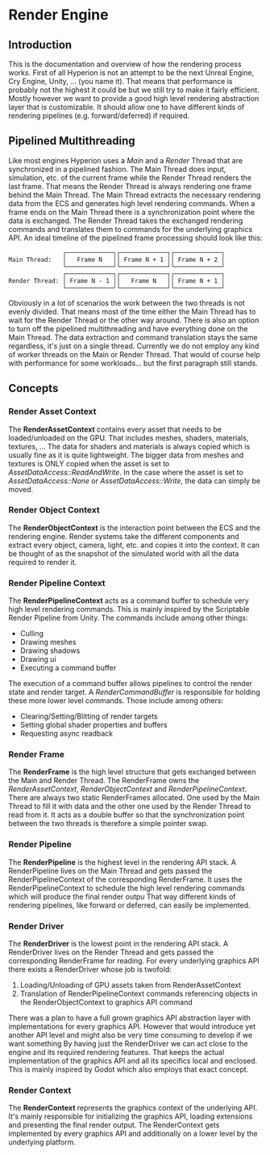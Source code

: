 ﻿# Render Engine

## Introduction
This is the documentation and overview of how the rendering process works.
First of all Hyperion is not an attempt to be the next Unreal Engine, Cry Engine, Unity, ... (you name it).
That means that performance is probably not the highest it could be but we still try to make it fairly efficient.
Mostly however we want to provide a good high level rendering abstraction layer that is customizable.
It should allow one to have different kinds of rendering pipelines (e.g. forward/deferred) if required.

## Pipelined Multithreading
Like most engines Hyperion uses a _Main_ and a _Render_ Thread that are synchronized in a pipelined fashion.
The Main Thread does input, simulation, etc. of the current frame while the Render Thread renders the last frame.
That means the Render Thread is always rendering one frame behind the Main Thread.
The Main Thread extracts the necessary rendering data from the ECS and generates high level rendering commands.
When a frame ends on the Main Thread there is a synchronization point where the data is exchanged.
The Render Thread takes the exchanged rendering commands and translates them to commands for the underlying graphics API.
An ideal timeline of the pipelined frame processing should look like this:
```
               ┌─────────────┐┌─────────────┐┌─────────────┐
Main Thread:   │   Frame N   ││ Frame N + 1 ││ Frame N + 2 │
               └─────────────┘└─────────────┘└─────────────┘
               ┌─────────────┐┌─────────────┐┌─────────────┐
Render Thread: │ Frame N - 1 ││   Frame N   ││ Frame N + 1 │
               └─────────────┘└─────────────┘└─────────────┘
```
Obviously in a lot of scenarios the work between the two threads is not evenly divided.
That means most of the time either the Main Thread has to wait for the Render Thread or the other way around.
There is also an option to turn off the pipelined multithreading and have everything done on the Main Thread.
The data extraction and command translation stays the same regardless, it's just on a single thread.
Currently we do not employ any kind of worker threads on the Main or Render Thread.
That would of course help with performance for some workloads... but the first paragraph still stands.

## Concepts

### Render Asset Context
The **RenderAssetContext** contains every asset that needs to be loaded/unloaded on the GPU.
That includes meshes, shaders, materials, textures, ...
The data for shaders and materials is always copied which is usually fine as it is quite lightweight.
The bigger data from meshes and textures is ONLY copied when the asset is set to _AssetDataAccess::ReadAndWrite_.
In the case where the asset is set to _AssetDataAccess::None_ or _AssetDataAccess::Write_, the data can simply be moved.

### Render Object Context
The **RenderObjectContext** is the interaction point between the ECS and the rendering engine.
Render systems take the different components and extract every object, camera, light, etc. and copies it into the context.
It can be thought of as the snapshot of the simulated world with all the data required to render it.

### Render Pipeline Context
The **RenderPipelineContext** acts as a command buffer to schedule very high level rendering commands.
This is mainly inspired by the Scriptable Render Pipeline from Unity.
The commands include among other things:
  * Culling
  * Drawing meshes
  * Drawing shadows
  * Drawing ui
  * Executing a command buffer

The execution of a command buffer allows pipelines to control the render state and render target.
A _RenderCommandBuffer_ is responsible for holding these more lower level commands.
Those include among others:
  * Clearing/Setting/Blitting of render targets
  * Setting global shader properties and buffers
  * Requesting async readback
  
### Render Frame
The **RenderFrame** is the high level structure that gets exchanged between the Main and Render Thread.
The RenderFrame owns the _RenderAssetContext_, _RenderObjectContext_ and _RenderPipelineContext_.
There are always two static RenderFrames allocated.
One used by the Main Thread to fill it with data and the other one used by the Render Thread to read from it.
It acts as a double buffer so that the synchronization point between the two threads is therefore a simple pointer swap.

### Render Pipeline
The **RenderPipeline** is the highest level in the rendering API stack.
A RenderPipeline lives on the Main Thread and gets passed the RenderPipelineContext of the corresponding RenderFrame.
It uses the RenderPipelineContext to schedule the high level rendering commands which will produce the final render outpu
That way different kinds of rendering pipelines, like forward or deferred, can easily be implemented.

### Render Driver
The **RenderDriver** is the lowest point in the rendering API stack.
A RenderDriver lives on the Render Thread and gets passed the corresponding RenderFrame for reading.
For every underlying graphics API there exists a RenderDriver whose job is twofold:
  1. Loading/Unloading of GPU assets taken from RenderAssetContext
  2. Translation of RenderPipelineContext commands referencing objects in the RenderObjectContext to graphics API command

There was a plan to have a full grown graphics API abstraction layer with implementations for every graphics API.
However that would introduce yet another API level and might also be very time consuming to develop if we want something
By having just the RenderDriver we can act close to the engine and its required rendering features.
That keeps the actual implementation of the graphics API and all its specifics local and enclosed.
This is mainly inspired by Godot which also employs that exact concept.

### Render Context
The **RenderContext** represents the graphics context of the underlying API.
It's mainly responsible for initializing the graphics API, loading extensions and presenting the final render output.
The RenderContext gets implemented by every graphics API and additionally on a lower level by the underlying platform.
